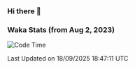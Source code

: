### Hi there 👋

### Waka Stats (from Aug 2, 2023)

<!--START_SECTION:waka-->
![Code Time](http://img.shields.io/badge/Code%20Time-1%2C055%20hrs%2038%20mins-blue)


 Last Updated on 18/09/2025 18:47:11 UTC
<!--END_SECTION:waka-->
